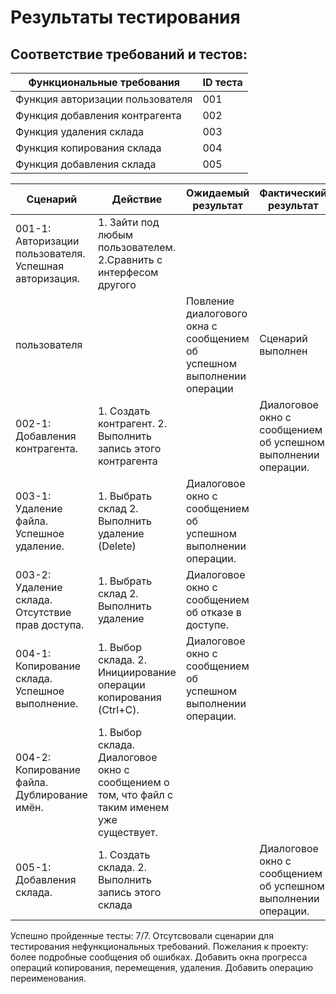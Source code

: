 # Результаты тестирования
## Соответствие требований и тестов:
| Функциональные требования         | ID теста           |
| ------------- |------------------|
| Функция авторизации пользователя  | 001 |
| Функция добавления контрагента    | 002 |
| Функция удаления склада | 003 |
| Функция копирования склада  | 004 |
| Функция добавления склада   | 005 |

| Сценарий         | Действие           | Ожидаемый результат         | Фактический результат           | Оценка         |
| ---------------- |------------------- | ----------------------------|---------------------------------|----------------|
| 001-1: Авторизации пользователя. Успешная авторизация. | 1. Зайти под любым пользователем. 2.Сравнить с интерфесом другого
пользователя|  | Повление диалогового окна с сообщением об успешном выполнении операции | Сценарий выполнен |
| 002-1:  Добавления контрагента.  | 1. Создать контрагент. 2. Выполнить запись этого контрагента   | | Диалоговое окно с сообщением об успешном выполнении операции. |  |  |
| 003-1: Удаление файла. Успешное удаление. | 1. Выбрать склад 2. Выполнить удаление (Delete) | Диалоговое окно с сообщением об успешном выполнении операции. |  |  |
| 003-2: Удаление склада. Отсутствие прав доступа. | 1. Выбрать склад 2. Выполнить удаление | Диалоговое окно с сообщением об отказе в доступе. |  |  |
| 004-1: Копирование склада. Успешное выполнение. | 1. Выбор склада. 2. Инициирование операции копирования (Ctrl+C).  | Диалоговое окно с сообщением об успешном выполнении операции. |  |  |
| 004-2: Копирование файла. Дублирование имён. | 1. Выбор склада.  Диалоговое окно с сообщением о том, что файл с таким именем уже существует. |  |  |
 005-1:  Добавления склада.  | 1. Создать склада. 2. Выполнить запись этого склада   | | Диалоговое окно с сообщением об успешном выполнении операции. |  |  |

Успешно пройденные тесты: 7/7.
Отсутсвовали сценарии для тестирования нефункциональных требований.
Пожелания к проекту: более подробные сообщения об ошибках. Добавить окна прогресса операций копирования, перемещения, удаления. Добавить операцию переименования.
